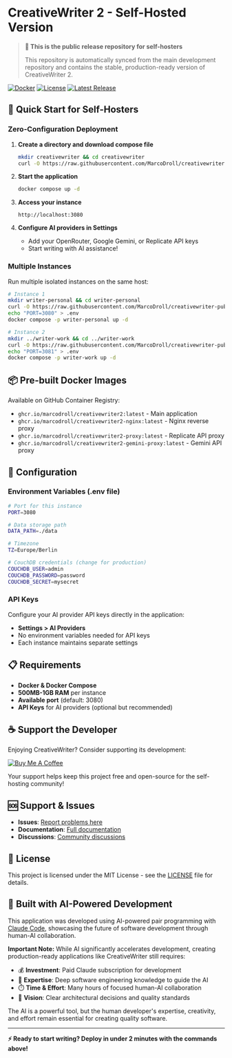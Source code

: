 # CreativeWriter 2 - Self-Hosted Version

> **📢 This is the public release repository for self-hosters**
> 
> This repository is automatically synced from the main development repository and contains the stable, production-ready version of CreativeWriter 2.

[![Docker](https://img.shields.io/badge/Docker-Ready-brightgreen)](https://github.com/MarcoDroll/creativewriter-public)
[![License](https://img.shields.io/badge/License-MIT-yellow)](LICENSE)
[![Latest Release](https://img.shields.io/github/v/release/MarcoDroll/creativewriter-public)](https://github.com/MarcoDroll/creativewriter-public/releases)

## 🚀 Quick Start for Self-Hosters

### Zero-Configuration Deployment

1. **Create a directory and download compose file**
   ```bash
   mkdir creativewriter && cd creativewriter
   curl -O https://raw.githubusercontent.com/MarcoDroll/creativewriter-public/main/docker-compose.yml
   ```

2. **Start the application**
   ```bash
   docker compose up -d
   ```

3. **Access your instance**
   ```
   http://localhost:3080
   ```

4. **Configure AI providers in Settings**
   - Add your OpenRouter, Google Gemini, or Replicate API keys
   - Start writing with AI assistance!

### Multiple Instances

Run multiple isolated instances on the same host:

```bash
# Instance 1
mkdir writer-personal && cd writer-personal
curl -O https://raw.githubusercontent.com/MarcoDroll/creativewriter-public/main/docker-compose.yml
echo "PORT=3080" > .env
docker compose -p writer-personal up -d

# Instance 2  
mkdir ../writer-work && cd ../writer-work
curl -O https://raw.githubusercontent.com/MarcoDroll/creativewriter-public/main/docker-compose.yml
echo "PORT=3081" > .env
docker compose -p writer-work up -d
```

## 📦 Pre-built Docker Images

Available on GitHub Container Registry:
- `ghcr.io/marcodroll/creativewriter2:latest` - Main application
- `ghcr.io/marcodroll/creativewriter2-nginx:latest` - Nginx reverse proxy
- `ghcr.io/marcodroll/creativewriter2-proxy:latest` - Replicate API proxy
- `ghcr.io/marcodroll/creativewriter2-gemini-proxy:latest` - Gemini API proxy

## 🔧 Configuration

### Environment Variables (.env file)
```bash
# Port for this instance
PORT=3080

# Data storage path
DATA_PATH=./data

# Timezone
TZ=Europe/Berlin

# CouchDB credentials (change for production)
COUCHDB_USER=admin
COUCHDB_PASSWORD=password
COUCHDB_SECRET=mysecret
```

### API Keys
Configure your AI provider API keys directly in the application:
- **Settings > AI Providers** 
- No environment variables needed for API keys
- Each instance maintains separate settings

## 📋 Requirements

- **Docker & Docker Compose**
- **500MB-1GB RAM** per instance
- **Available port** (default: 3080)
- **API Keys** for AI providers (optional but recommended)

## ☕ Support the Developer

Enjoying CreativeWriter? Consider supporting its development:

[![Buy Me A Coffee](https://img.shields.io/badge/Buy%20Me%20A%20Coffee-support%20development-orange?style=for-the-badge&logo=buy-me-a-coffee)](https://www.buymeacoffee.com/nostramo)

Your support helps keep this project free and open-source for the self-hosting community!

## 🆘 Support & Issues

- **Issues**: [Report problems here](https://github.com/MarcoDroll/creativewriter-public/issues)
- **Documentation**: [Full documentation](https://github.com/MarcoDroll/creativewriter-public)
- **Discussions**: [Community discussions](https://github.com/MarcoDroll/creativewriter-public/discussions)

## 📄 License

This project is licensed under the MIT License - see the [LICENSE](LICENSE) file for details.

## 🤖 Built with AI-Powered Development

This application was developed using AI-powered pair programming with [Claude Code](https://claude.ai/code), showcasing the future of software development through human-AI collaboration.

**Important Note:** While AI significantly accelerates development, creating production-ready applications like CreativeWriter still requires:
- 💰 **Investment**: Paid Claude subscription for development
- 🧠 **Expertise**: Deep software engineering knowledge to guide the AI
- ⏱️ **Time & Effort**: Many hours of focused human-AI collaboration
- 🎯 **Vision**: Clear architectural decisions and quality standards

The AI is a powerful tool, but the human developer's expertise, creativity, and effort remain essential for creating quality software.

---

**⚡ Ready to start writing? Deploy in under 2 minutes with the commands above!**